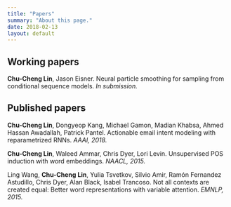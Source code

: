 ```yaml
---
title: "Papers"
summary: "About this page."
date: 2018-02-13
layout: default
---
```


## Working papers
**Chu-Cheng Lin**, Jason Eisner. Neural particle smoothing for sampling from conditional sequence models. *In submission.*

## Published papers
**Chu-Cheng Lin**, Dongyeop Kang, Michael Gamon, Madian Khabsa, Ahmed Hassan Awadallah, Patrick Pantel. Actionable email intent modeling with reparametrized RNNs. *AAAI, 2018.*

**Chu-Cheng Lin**, Waleed Ammar, Chris Dyer, Lori Levin. Unsupervised POS induction with word embeddings. *NAACL, 2015.*

Ling Wang, **Chu-Cheng Lin**, Yulia Tsvetkov, Silvio Amir, Ramón Fernandez Astudillo, Chris Dyer, Alan Black, Isabel Trancoso. Not all contexts are created equal: Better word representations with variable attention. *EMNLP, 2015.*
